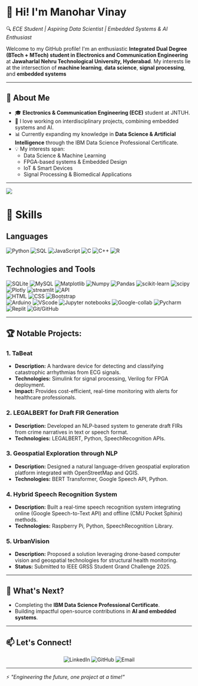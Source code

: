 # 👋 Hi! I'm Manohar Vinay
🔍 *ECE Student | Aspiring Data Scientist | Embedded Systems & AI Enthusiast*  

Welcome to my GitHub profile! I'm an enthusiastic **Integrated Dual Degree (BTech + MTech) student in Electronics and Communication Engineering** at **Jawaharlal Nehru Technological University, Hyderabad**. My interests lie at the intersection of **machine learning**, **data science**, **signal processing**, and **embedded systems**  

---

## 🚀 About Me
- 🎓 **Electronics & Communication Engineering (ECE)** student at JNTUH.  
- 🤖 I love working on interdisciplinary projects, combining embedded systems and AI.  
- 📊 Currently expanding my knowledge in **Data Science & Artificial Intelligence** through the IBM Data Science Professional Certificate.  
- 💡 My interests span:
  - Data Science & Machine Learning
  - FPGA-based systems & Embedded Design
  - IoT & Smart Devices
  - Signal Processing & Biomedical Applications  

---

![](https://github-readme-stats.vercel.app/api?username=vinay124-tech&theme=radical&hide_border=false&include_all_commits=true&count_private=true)<br/>

# 🔧 Skills  

## Languages

<p align="left">
  
  <img src="https://img.shields.io/badge/Python-3776AB?style=for-the-badge&logo=python&logoColor=white" alt="Python" style="cursor: pointer;">
  <img src="https://img.shields.io/badge/SQL-336791?style=for-the-badge&logo=postgresql&logoColor=white" alt="SQL" style="cursor: pointer;">
  <img src="https://img.shields.io/badge/JavaScript-323330?style=for-the-badge&logo=javascript&logoColor=f7df1e" alt="JavaScript" style="cursor: pointer;">
  <img src="https://img.shields.io/badge/c-%2300599C.svg?style=for-the-badge&logo=c&logoColor=white" alt="C" style="cursor: pointer;">
  <img src="https://img.shields.io/badge/c++-%2300599C.svg?style=for-the-badge&logo=c%2B%2B&logoColor=white" alt="C++" style="cursor: pointer;">
  <img src="https://img.shields.io/badge/r-%23276DC3.svg?style=for-the-badge&logo=r&logoColor=white" alt="R" style="cursor: pointer;">
  
</p>

## Technologies and Tools

<p align="left">

<img src="https://img.shields.io/badge/SQLite-003B57?style=for-the-badge&logo=sqlite&logoColor=white" alt="SQLite" style="cursor: pointer;">
<img src="https://img.shields.io/badge/MySQL-4479A1?style=for-the-badge&logo=mysql&logoColor=white" alt="MySQL" style="cursor: pointer;">
<img src="https://img.shields.io/badge/Matplotlib-003B57?style=for-the-badge" alt="Matplotlib" style="cursor: pointer;">
<img src="https://img.shields.io/badge/Numpy-013243?style=for-the-badge" alt="Numpy" style="cursor: pointer;">
<img src="https://img.shields.io/badge/Pandas-150458?style=for-the-badge" alt="Pandas" style="cursor: pointer;">
<img src="https://img.shields.io/badge/scikit--learn-%23F7931E.svg?style=for-the-badge&logo=scikit-learn&logoColor=white)" alt="scikit-learn" style="cursor: pointer;">
<img src="https://img.shields.io/badge/SciPy-%230C55A5.svg?style=for-the-badge&logo=scipy&logoColor=%white" alt="scipy" style="cursor: pointer;">
<img src="https://img.shields.io/badge/Plotly-%233F4F75.svg?style=for-the-badge&logo=plotly&logoColor=white" alt="Plotly" style="cursor: pointer;">
<img src="https://img.shields.io/badge/Streamlit-%23FE4B4B.svg?style=for-the-badge&logo=streamlit&logoColor=white" alt="streamlit" style="cursor: pointer;">
<img src="https://img.shields.io/badge/API-4D9F22?style=for-the-badge" alt="API" style="cursor: pointer;"> 
<br/>
<img src="https://img.shields.io/badge/HTML-E34F26?style=for-the-badge&logo=html5&logoColor=white" alt="HTML" style="cursor: pointer;">
<img src="https://img.shields.io/badge/CSS-1572B6?style=for-the-badge&logo=css3&logoColor=white" alt="CSS" style="cursor: pointer;">
<img src="https://img.shields.io/badge/Bootstrap-563D7C?style=for-the-badge&logo=bootstrap&logoColor=white" alt="Bootstrap" style="cursor: pointer;">
<br/>
<img src="https://img.shields.io/badge/-Arduino-00979D?style=for-the-badge&logo=Arduino&logoColor=white)" alt="Arduino" style="cursor: pointer;">
<img src="https://img.shields.io/badge/Visual%20Studio%20Code-0078d7.svg?style=for-the-badge&logo=visual-studio-code&logoColor=white" alt="VScode" style="cursor: pointer;">
<img src="https://img.shields.io/badge/jupyter-%23FA0F00.svg?style=for-the-badge&logo=jupyter&logoColor=white" alt="Jupyter notebooks" style="cursor: pointer;">
<img src="https://img.shields.io/badge/Google%20Colab-%23F9A825.svg?style=for-the-badge&logo=googlecolab&logoColor=white" alt="Google-collab" style="cursor: pointer;">
<img src="https://img.shields.io/badge/pycharm-143?style=for-the-badge&logo=pycharm&logoColor=black&color=black&labelColor=green)" alt="Pycharm" style="cursor: pointer;">
<img src="https://img.shields.io/badge/Replit-DD1200?style=for-the-badge&logo=Replit&logoColor=white" alt="Replit" style="cursor: pointer;">
<img src="https://img.shields.io/badge/Git/GitHub-F05032?style=for-the-badge&logo=git&logoColor=white" alt="Git/GitHub" style="cursor: pointer;">

</p>

---

## 🏆 Notable Projects:
### 1. **TaBeat**
- **Description:** A hardware device for detecting and classifying catastrophic arrhythmias from ECG signals.
- **Technologies:** Simulink for signal processing, Verilog for FPGA deployment.
- **Impact:** Provides cost-efficient, real-time monitoring with alerts for healthcare professionals.

### 2. **LEGALBERT for Draft FIR Generation**
- **Description:** Developed an NLP-based system to generate draft FIRs from crime narratives in text or speech format.
- **Technologies:** LEGALBERT, Python, SpeechRecognition APIs.

### 3. **Geospatial Exploration through NLP**
- **Description:** Designed a natural language-driven geospatial exploration platform integrated with OpenStreetMap and QGIS.
- **Technologies:** BERT Transformer, Google Speech API, Python.

### 4. **Hybrid Speech Recognition System**
- **Description:** Built a real-time speech recognition system integrating online (Google Speech-to-Text API) and offline (CMU Pocket Sphinx) methods.
- **Technologies:** Raspberry Pi, Python, SpeechRecognition Library.

### 5. **UrbanVision**
- **Description:** Proposed a solution leveraging drone-based computer vision and geospatial technologies for structural health monitoring.
- **Status:** Submitted to IEEE GRSS Student Grand Challenge 2025.


---

## 🌱 What's Next?  
- Completing the **IBM Data Science Professional Certificate**.  
- Building impactful open-source contributions in **AI and embedded systems**.

---

## 📫 Let's Connect!  

<p align="center">
  <a href="https://www.linkedin.com/in/manoharvinay/" target="_blank" style="text-decoration:none;">
  <img src="https://img.shields.io/badge/LinkedIn-0077B5?style=for-the-badge&logo=linkedin&logoColor=white" alt="LinkedIn">
  </a>
  <a href="https://github.com/vinay124-tech/Manohar-Vinay" target="_blank" style="text-decoration:none;">
  <img src="https://img.shields.io/badge/GitHub-181717?style=for-the-badge&logo=github" alt="GitHub">
  </a>
  <a href="mailto:manoharvinay9009@gmail.com" style="text-decoration:none;">
  <img src="https://img.shields.io/badge/Email-D14836?style=for-the-badge&logo=gmail&logoColor=white" alt="Email">
  </a>
</p>

---

⚡ *"Engineering the future, one project at a time!"*

